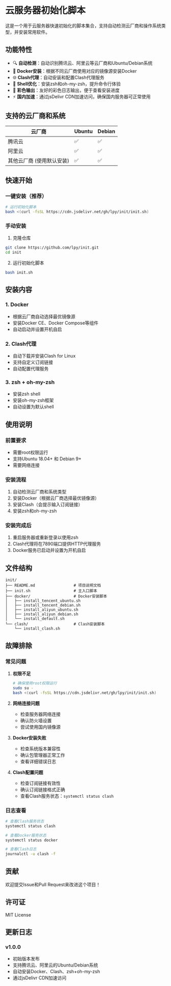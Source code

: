 # 云服务器初始化脚本

这是一个用于云服务器快速初始化的脚本集合，支持自动检测云厂商和操作系统类型，并安装常用软件。

## 功能特性

- 🔍 **自动检测**：自动识别腾讯云、阿里云等云厂商和Ubuntu/Debian系统
- 🐳 **Docker安装**：根据不同云厂商使用对应的镜像源安装Docker
- 🌐 **Clash代理**：自动安装和配置Clash代理服务
- 🐚 **Shell优化**：安装zsh和oh-my-zsh，提升命令行体验
- 🎨 **彩色输出**：友好的彩色日志输出，便于查看安装进度
- ⚡ **国内加速**：通过jsDelivr CDN加速访问，确保国内服务器可正常使用

## 支持的云厂商和系统

| 云厂商 | Ubuntu | Debian |
|--------|--------|--------|
| 腾讯云 | ✅ | ✅ |
| 阿里云 | ✅ | ✅ |
| 其他云厂商 (使用默认安装)  | ✅| ✅ |

## 快速开始

### 一键安装（推荐）

```bash
# 运行初始化脚本
bash <(curl -fsSL https://cdn.jsdelivr.net/gh/lpy/init/init.sh)
```

### 手动安装

1. 克隆仓库
```bash
git clone https://github.com/lpy/init.git
cd init
```

2. 运行初始化脚本
```bash
bash init.sh
```

## 安装内容

### 1. Docker
- 根据云厂商自动选择最优镜像源
- 安装Docker CE、Docker Compose等组件
- 自动启动并设置开机自启

### 2. Clash代理
- 自动下载并安装Clash for Linux
- 支持自定义订阅链接
- 自动配置代理服务

### 3. zsh + oh-my-zsh
- 安装zsh shell
- 安装oh-my-zsh框架
- 自动设置为默认shell

## 使用说明

### 前置要求
- 需要root权限运行
- 支持Ubuntu 18.04+ 和 Debian 9+
- 需要网络连接

### 安装流程
1. 自动检测云厂商和系统类型
2. 安装Docker（根据云厂商选择最优镜像源）
3. 安装Clash（会提示输入订阅链接）
4. 安装zsh和oh-my-zsh

### 安装完成后
1. 重启服务器或重新登录以使用zsh
2. Clash代理将在7890端口提供HTTP代理服务
3. Docker服务已启动并设置为开机自启

## 文件结构

```
init/
├── README.md                 # 项目说明文档
├── init.sh                   # 主入口脚本
├── docker/                   # Docker安装脚本
│   ├── install_tencent_ubuntu.sh
│   ├── install_tencent_debian.sh
│   ├── install_aliyun_ubuntu.sh
│   ├── install_aliyun_debian.sh
│   └── install_default.sh
└── clash/                    # Clash安装脚本
    └── install_clash.sh
```

## 故障排除

### 常见问题

1. **权限不足**
   ```bash
   # 确保使用root权限运行
   sudo su -
   bash <(curl -fsSL https://cdn.jsdelivr.net/gh/lpy/init/init.sh)
   ```

2. **网络连接问题**
   - 检查服务器网络连接
   - 确认防火墙设置
   - 尝试使用国内镜像源

3. **Docker安装失败**
   - 检查系统版本兼容性
   - 确认包管理器正常工作
   - 查看详细错误日志

4. **Clash配置问题**
   - 检查订阅链接有效性
   - 确认订阅链接格式正确
   - 查看Clash服务状态：`systemctl status clash`

### 日志查看

```bash
# 查看Clash服务状态
systemctl status clash

# 查看Docker服务状态
systemctl status docker

# 查看Clash日志
journalctl -u clash -f
```

## 贡献

欢迎提交Issue和Pull Request来改进这个项目！

## 许可证

MIT License

## 更新日志

### v1.0.0
- 初始版本发布
- 支持腾讯云、阿里云的Ubuntu/Debian系统
- 自动安装Docker、Clash、zsh+oh-my-zsh
- 通过jsDelivr CDN加速访问 